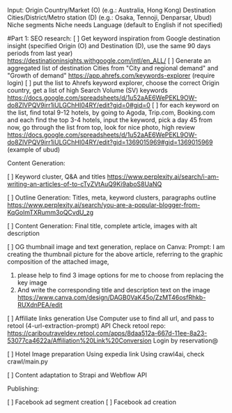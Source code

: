Input: 
Origin Country/Market (O) (e.g.: Australia, Hong Kong)
Destination Cities/District/Metro station (D) (e.g.: Osaka, Tennoji, Denparsar, Ubud)
Niche segments
Niche needs 
Language (default to English if not specified)

#Part 1: SEO research:
[ ] Get keyword inspiration from Google destination insight (specified Origin (O) and Destination (D), use the same 90 days periods from last year)
https://destinationinsights.withgoogle.com/intl/en_ALL/
[ ] Generate an aggregated list of destination Cities from "City and regional demand" and "Growth of demand"
https://app.ahrefs.com/keywords-explorer (require login)
[ ] put the list to Ahrefs keyword explorer, choose the correct Origin country, get a list of high Search Volume (SV) keywords
https://docs.google.com/spreadsheets/d/1u52aAE6WePEKL9OW-do8ZlVPQV9irr1iULGChHI04RY/edit?gid=0#gid=0
[ ] for each keyword on the list, find total 9-12 hotels, by going to Agoda, Trip.com, Booking.com and each find the top 3-4 hotels, input the keyword, pick a day 45 from now, go through the list from top, look for nice photo, high review
https://docs.google.com/spreadsheets/d/1u52aAE6WePEKL9OW-do8ZlVPQV9irr1iULGChHI04RY/edit?gid=1369015969#gid=1369015969 (example of ubud)

Content Generation:

[ ] Keyword cluster, Q&A and titles
https://www.perplexity.ai/search/i-am-writing-an-articles-of-to-cTyZVtAuQ9Ki9aboS8UaNQ

[ ] Outline Generation: Titles, meta, keyword clusters, paragraphs outline 
https://www.perplexity.ai/search/you-are-a-popular-blogger-from-KqGolmTXRumm3oQCvdU_zg

[ ] Content Generation: Final title, complete article, images with alt description


[ ] OG thumbnail image and text generation, replace on Canva:
Prompt: 
I am creating the thumbnail picture for the above article, referring to the graphic composition of the attached image, 
1) please help to find 3 image options for me to choose from replacing the key image
2) And write the corresponding title and description text on the image
https://www.canva.com/design/DAGB0VaK45o/ZzMT46osfRhkb-RUXdnPEA/edit

[ ] Affiliate links generation
Use Computer use to find all url, and pass to retool (4-url-extraction-prompt)
API
Check retool repo: 
https://cariboutraveldev.retool.com/apps/8daa512a-667d-11ee-8a23-53077ca4622a/Affiliation%20Link%20Conversion
Login by reservation@

[ ] Hotel Image preparation
Using expedia link
Using crawl4ai, check crawl/main.py

[ ] Content adaptation to Strapi and Webflow
API

Publishing:

[ ] Facebook ad segment creation
[ ] Facebook ad creation